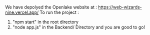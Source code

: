 We have depolyed the Openlake website at : https://web-wizards-nine.vercel.app/
To run the project :
1) "npm start" in the root directory
2) "node app.js" in the Backend/ Directory
and you are good to go!
